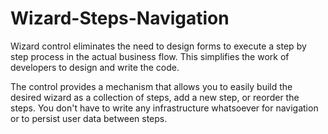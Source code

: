 # Wizard-Steps-Navigation
Wizard control eliminates the need to design forms to execute a step by step process in the actual business flow. This simplifies the work of developers to design and write the code. 

The control provides a mechanism that allows you to easily build the desired wizard as a collection of steps, add a new step, or reorder the steps. You don't have to write any infrastructure whatsoever for navigation or to persist user data between steps.

